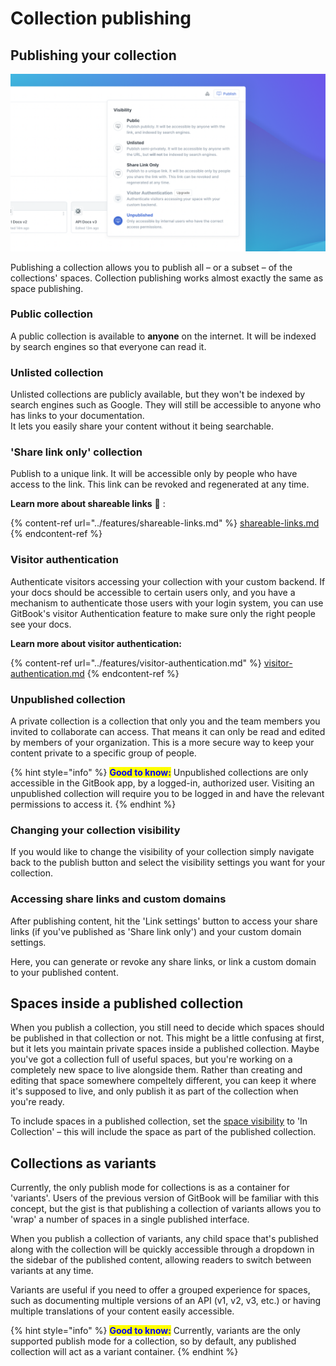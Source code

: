 # Collection publishing

## Publishing your collection

![](<../.gitbook/assets/Publish Collection (1).png>)

Publishing a collection allows you to publish all – or a subset – of the collections' spaces. Collection publishing works almost exactly the same as space publishing.

### Public collection

A public collection is available to **anyone** on the internet. It will be indexed by search engines so that everyone can read it.

### Unlisted collection

Unlisted collections are publicly available, but they won't be indexed by search engines such as Google. They will still be accessible to anyone who has links to your documentation.\
It lets you easily share your content without it being searchable.

### 'Share link only' collection

Publish to a unique link. It will be accessible only by people who have access to the link. This link can be revoked and regenerated at any time.

**Learn more about shareable links** 🔗 :

{% content-ref url="../features/shareable-links.md" %}
[shareable-links.md](../features/shareable-links.md)
{% endcontent-ref %}

### Visitor authentication

Authenticate visitors accessing your collection with your custom backend. If your docs should be accessible to certain users only, and you have a mechanism to authenticate those users with your login system, you can use GitBook's visitor Authentication feature to make sure only the right people see your docs.

**Learn more about visitor authentication:**

{% content-ref url="../features/visitor-authentication.md" %}
[visitor-authentication.md](../features/visitor-authentication.md)
{% endcontent-ref %}

### Unpublished collection <a href="what-is-a-private-space" id="what-is-a-private-space"></a>

A private collection is a collection that only you and the team members you invited to collaborate can access. That means it can only be read and edited by members of your organization. This is a more secure way to keep your content private to a specific group of people.

{% hint style="info" %}
<mark style="color:blue;">**Good to know:**</mark> Unpublished collections are only accessible in the GitBook app, by a logged-in, authorized user. Visiting an unpublished collection will require you to be logged in and have the relevant permissions to access it.
{% endhint %}

### Changing your collection visibility <a href="setting-up-visibility" id="setting-up-visibility"></a>

If you would like to change the visibility of your collection simply navigate back to the publish button and select the visibility settings you want for your collection.

### Accessing share links and custom domains

After publishing content, hit the 'Link settings' button to access your share links (if you've published as 'Share link only') and your custom domain settings.

Here, you can generate or revoke any share links, or link a custom domain to your published content.

## Spaces inside a published collection

When you publish a collection, you still need to decide which spaces should be published in that collection or not. This might be a little confusing at first, but it lets you maintain private spaces inside a published collection. Maybe you've got a collection full of useful spaces, but you're working on a completely new space to live alongside them. Rather than creating and editing that space somewhere compeltely different, you can keep it where it's supposed to live, and only publish it as part of the collection when you're ready.

To include spaces in a published collection, set the [space visibility](../spaces/space-visibility.md) to 'In Collection' – this will include the space as part of the published collection.

## Collections as variants

Currently, the only publish mode for collections is as a container for 'variants'. Users of the previous version of GitBook will be familiar with this concept, but the gist is that publishing a collection of variants allows you to 'wrap' a number of spaces in a single published interface.

When you publish a collection of variants, any child space that's published along with the collection will be quickly accessible through a dropdown in the sidebar of the published content, allowing readers to switch between variants at any time.

Variants are useful if you need to offer a grouped experience for spaces, such as documenting multiple versions of an API (v1, v2, v3, etc.) or having multiple translations of your content easily accessible.

{% hint style="info" %}
<mark style="color:blue;">**Good to know:**</mark> Currently, variants are the only supported publish mode for a collection, so by default, any published collection will act as a variant container.
{% endhint %}
